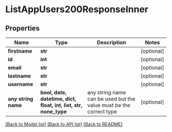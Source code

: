 # ListAppUsers200ResponseInner


## Properties
Name | Type | Description | Notes
------------ | ------------- | ------------- | -------------
**firstname** | **str** |  | [optional] 
**id** | **int** |  | [optional] 
**email** | **str** |  | [optional] 
**lastname** | **str** |  | [optional] 
**username** | **str** |  | [optional] 
**any string name** | **bool, date, datetime, dict, float, int, list, str, none_type** | any string name can be used but the value must be the correct type | [optional]

[[Back to Model list]](../README.md#documentation-for-models) [[Back to API list]](../README.md#documentation-for-api-endpoints) [[Back to README]](../README.md)


